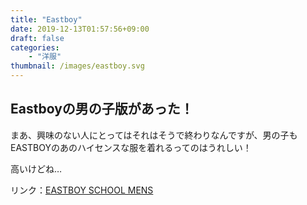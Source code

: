 ```yaml
---
title: "Eastboy"
date: 2019-12-13T01:57:56+09:00
draft: false
categories:
    - "洋服"
thumbnail: /images/eastboy.svg
---
```


## Eastboyの男の子版があった！

まあ、興味のない人にとってはそれはそうで終わりなんですが、男の子もEASTBOYのあのハイセンスな服を着れるってのはうれしい！



高いけどね…

リンク：[EASTBOY SCHOOL MENS](https://eastboy-ec.jp/category/SC_MEN/)


